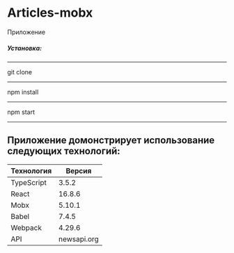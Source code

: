 # Articles-mobx

Приложение 

##### Установка: 
***
git clone
***
npm install
***
npm start
***

Приложение домонстрирует использование следующих технологий:  
------------------
Технология|Версия
----------|---------
TypeScript|3.5.2
React     |16.8.6
Mobx      |5.10.1
Babel     |7.4.5
Webpack   |4.29.6
API       |newsapi.org
